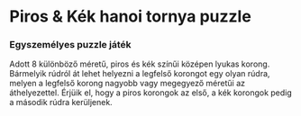 # Piros & Kék hanoi tornya puzzle
### Egyszemélyes puzzle játék

Adott 8 különböző méretű, piros és kék színűi középen lyukas korong.
Bármelyik rúdról át lehet helyezni a legfelső korongot egy olyan rúdra, melyen a legfelső korong nagyobb vagy megegyező méretűi az áthelyezettel.
Érjüik el, hogy a piros korongok az első, a kék korongok pedig a második rúdra kerüljenek.